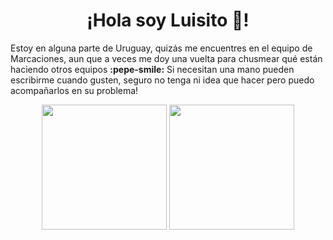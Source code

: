 <h1 align="center">¡Hola soy Luisito 💙!</h1>

Estoy en alguna parte de Uruguay, quizás me encuentres en el equipo de Marcaciones, aun que a veces me doy una vuelta para chusmear qué están haciendo otros equipos **:pepe-smile:** 
Si necesitan una mano pueden escribirme cuando gusten, seguro no tenga ni idea que hacer pero puedo acompañarlos en su problema!

<p align="center">
  <img src="https://github-readme-streak-stats.herokuapp.com/?user=puertoluis&theme=gruvbox&hide_border=true" height="200"/>
  <img src="https://github.com/user-attachments/assets/d8f5e7e0-47f9-490c-98c2-c7de2f6e4405" aspect-ratio="16/9" height="200"/>
</p>
